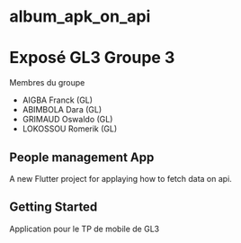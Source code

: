 # album_apk_on_api

# Exposé GL3 Groupe 3

Membres du groupe
 - AIGBA Franck (GL)
 - ABIMBOLA Dara (GL)
 - GRIMAUD Oswaldo (GL)
 - LOKOSSOU Romerik (GL)

## People management App

A new Flutter project for applaying how to fetch data on api.

## Getting Started

Application pour le TP de mobile de GL3
